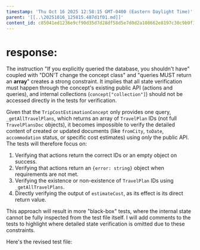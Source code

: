 ```yaml
---
timestamp: 'Thu Oct 16 2025 12:58:15 GMT-0400 (Eastern Daylight Time)'
parent: '[[..\20251016_125815.487d1f01.md]]'
content_id: c85041ed1236e9cf90d35d7d28df58d5e7d0d2a108662e8197c30c9b9f1cdf37
---
```


# response:

The instruction "If you explicitly queried the database, you shouldn't have" coupled with "DON'T change the concept class" and "queries MUST return an **array**" creates a strong constraint. It implies that all state verification must happen through the concept's existing public API (actions and queries), and internal collections (`concept["collection"]`) should not be accessed directly in the tests for verification.

Given that the `TripCostEstimationConcept` only provides one query, `_getAllTravelPlans`, which returns an array of `TravelPlan` IDs (not full `TravelPlansDoc` objects), it becomes impossible to verify the detailed content of created or updated documents (like `fromCity`, `toDate`, `accommodation` status, or specific cost estimates) using *only* the public API. The tests will therefore focus on:

1. Verifying that actions return the correct IDs or an empty object on success.
2. Verifying that actions return an `{error: string}` object when requirements are not met.
3. Verifying the existence or non-existence of `TravelPlan` IDs using `_getAllTravelPlans`.
4. Directly verifying the output of `estimateCost`, as its effect is its direct return value.

This approach will result in more "black-box" tests, where the internal state cannot be fully inspected from the test file itself. I will add comments to the tests to highlight where detailed state verification is omitted due to these constraints.

Here's the revised test file:

